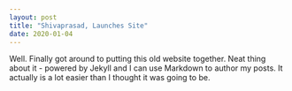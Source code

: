 ```yaml
---
layout: post
title: "Shivaprasad, Launches Site"
date: 2020-01-04
---
```


Well. Finally got around to putting this old website together. Neat thing about it - powered by Jekyll and I can use Markdown to author my posts. It actually is a lot easier than I thought it was going to be.
